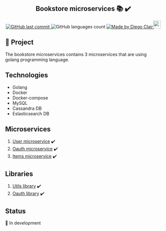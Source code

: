 <h2 align="center"> 
	Bookstore microservices 📚 ✔️
</h2>
<p align="center">
	
  <a href="https://github.com/diegoclair/bookstore_microservices/commits/master">
    <img alt="GitHub last commit" src="https://img.shields.io/github/last-commit/diegoclair/bookstore_microservices?label=Last%20commit">
  </a>

  <img alt="GitHub languages count" src="https://img.shields.io/github/languages/count/diegoclair/bookstore_microservices">
  
  <a href="https://www.linkedin.com/in/diegoclair/">
    <img alt="Made by Diego Clair" src="https://img.shields.io/badge/Made%20by-Diego%20Clair-informational">
    <img src="https://img.icons8.com/color/2x/linkedin.png" width="24px" height="25.1px" style="margin-left:-3px; margin-bottom: -2.9px">
  </a>

</p>


## 📝 Project
The bookstore microservices contains 3 microservices that are using golang programming language.

## Technologies
* Golang
* Docker
* Docker-compose
* MySQL
* Cassandra DB
* Eslasticsearch DB

## Microservices
1) [User microservice](https://github.com/diegoclair/bookstore_microservices/tree/master/microservice_user) ✔️
2) [Oauth microservice](https://github.com/diegoclair/bookstore_microservices/tree/master/microservice_oauth) ✔️
3) [Items microservice](https://github.com/diegoclair/bookstore_microservices/tree/master/microservice_items) ✔️

## Libraries
1) [Utils library](https://github.com/diegoclair/go_utils-lib) ✔️
2) [Oauth library](https://github.com/diegoclair/go_oauth-lib) ✔️



## Status
🚧 In development 

